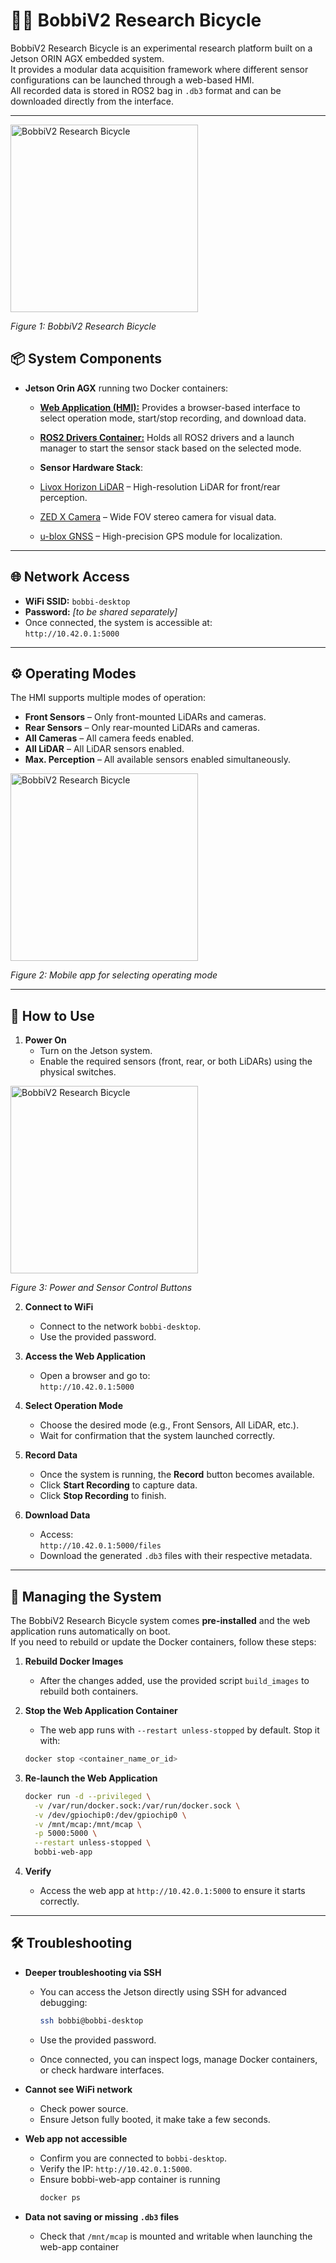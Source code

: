 # 🚴‍♂️ BobbiV2 Research Bicycle

BobbiV2 Research Bicycle is an experimental research platform built on a Jetson ORIN AGX embedded system.  
It provides a modular data acquisition framework where different sensor configurations can be launched through a web-based HMI.  
All recorded data is stored in ROS2 bag in `.db3` format and can be downloaded directly from the interface.

---

<img src="assets/bobbi.jpg" alt="BobbiV2 Research Bicycle" title="BobbiV2 Research Bicycle" width="300">
<p><em>Figure 1: BobbiV2 Research Bicycle</em></p>

## 📦 System Components

- **Jetson Orin AGX** running two Docker containers:
  - [**Web Application (HMI):**](bobbi-web-app/)  Provides a browser-based interface to select operation mode, start/stop recording, and download data.
  - [**ROS2 Drivers Container:**](docker/) Holds all ROS2 drivers and a launch manager to start the sensor stack based on the selected mode.

  - **Sensor Hardware Stack**:
  - [Livox Horizon LiDAR](https://www.livoxtech.com/3296f540ecf5458a8829e01cf429798e/assets/horizon/Livox%20Horizon%20user%20manual%20v1.0.pdf) – High-resolution LiDAR for front/rear perception.
  - [ZED X Camera](https://www.stereolabs.com/zed-x/) – Wide FOV stereo camera for visual data.
  - [u-blox GNSS](https://www.u-blox.com/en/product/zed-f9p-module) – High-precision GPS module for localization.
---

## 🌐 Network Access

- **WiFi SSID:** `bobbi-desktop`  
- **Password:** _[to be shared separately]_  
- Once connected, the system is accessible at:  
  `http://10.42.0.1:5000`

---

## ⚙️ Operating Modes

The HMI supports multiple modes of operation:

- **Front Sensors** – Only front-mounted LiDARs and cameras.  
- **Rear Sensors** – Only rear-mounted LiDARs and cameras.  
- **All Cameras** – All camera feeds enabled.  
- **All LiDAR** – All LiDAR sensors enabled.  
- **Max. Perception** – All available sensors enabled simultaneously.  

<img src="assets/bobbiapp.jpg" alt="BobbiV2 Research Bicycle" title="BobbiV2 Research Bicycle" width="300">
<p><em>Figure 2: Mobile app for selecting operating mode</em></p>

---

## 🚀 How to Use

1. **Power On**  
   - Turn on the Jetson system.  
   - Enable the required sensors (front, rear, or both LiDARs) using the physical switches.
  
<img src="assets/buttons.jpg" alt="BobbiV2 Research Bicycle" title="BobbiV2 Research Bicycle" width="300">
<p><em>Figure 3: Power and Sensor Control Buttons</em></p>   

2. **Connect to WiFi**  
   - Connect to the network `bobbi-desktop`.  
   - Use the provided password.  

3. **Access the Web Application**  
   - Open a browser and go to:  
     `http://10.42.0.1:5000`  

4. **Select Operation Mode**  
   - Choose the desired mode (e.g., Front Sensors, All LiDAR, etc.).  
   - Wait for confirmation that the system launched correctly.  

5. **Record Data**  
   - Once the system is running, the **Record** button becomes available.  
   - Click **Start Recording** to capture data.  
   - Click **Stop Recording** to finish.  

6. **Download Data**  
   - Access:  
     `http://10.42.0.1:5000/files`  
   - Download the generated `.db3` files with their respective metadata.  

---
## 🔧 Managing the System

The BobbiV2 Research Bicycle system comes **pre-installed** and the web application runs automatically on boot.  
If you need to rebuild or update the Docker containers, follow these steps:

1. **Rebuild Docker Images**  
   - After the changes added, use the provided script `build_images` to rebuild both containers.

2. **Stop the Web Application Container**  
   - The web app runs with `--restart unless-stopped` by default. Stop it with:

    ```bash
    docker stop <container_name_or_id>
    ```

3. **Re-launch the Web Application**  

    ```bash
    docker run -d --privileged \
      -v /var/run/docker.sock:/var/run/docker.sock \
      -v /dev/gpiochip0:/dev/gpiochip0 \
      -v /mnt/mcap:/mnt/mcap \
      -p 5000:5000 \
      --restart unless-stopped \
      bobbi-web-app
    ```

4. **Verify**  
   - Access the web app at `http://10.42.0.1:5000` to ensure it starts correctly.

---

## 🛠 Troubleshooting
- **Deeper troubleshooting via SSH**  
  - You can access the Jetson directly using SSH for advanced debugging:

    ```bash
    ssh bobbi@bobbi-desktop
    ```
   - Use the provided password.
  - Once connected, you can inspect logs, manage Docker containers, or check hardware interfaces.

- **Cannot see WiFi network**  
  - Check power source.
  - Ensure Jetson fully booted, it make take a few seconds.

- **Web app not accessible**  
  - Confirm you are connected to `bobbi-desktop`.  
  - Verify the IP: `http://10.42.0.1:5000`.
  - Ensure bobbi-web-app container is running
    ```bash
    docker ps
    ```

- **Data not saving or missing `.db3` files**  
  - Check that `/mnt/mcap` is mounted and writable when launching the web-app container
 



